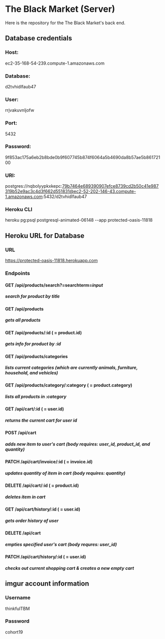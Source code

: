 # The Black Market (Server)

Here is the repository for the The Black Market's back end.  



## Database credentials

### Host:

ec2-35-168-54-239.compute-1.amazonaws.com
    
### Database:

d2tvhidlfaub47
    
### User:

rrjvakuvnljofw
    
### Port:

5432
    
### Password:

9f853ac175a6eb2b8bde0b9f607745b874f6064a5b4690da8b57ae5b86172100
    
### URI:

postgres://nqbolyypkxkepc:79b7464e689390907efce8739cd2b50c41e987319b52e9ac3c4d3f662d551831@ec2-52-202-146-43.compute-1.amazonaws.com:5432/d2tvhidlfaub47

### Heroku CLI

heroku pg:psql postgresql-animated-06148 --app protected-oasis-11818



## Heroku URL for Database

### URL

https://protected-oasis-11818.herokuapp.com

### Endpoints

#### GET /api/products/search?=searchterm=*input*

##### search for product by title

#### GET /api/products

##### gets all products

#### GET /api/products/:id ( = product.id)

##### gets info for product by :id

#### GET /api/products/categories

##### lists current categories (which are currently animals, furniture, household, and vehicles)

#### GET /api/products/category/:category ( = product.category)

##### lists all products in :category

#### GET /api/cart/:id ( = user.id)

##### returns the current cart for user id

#### POST /api/cart

##### adds new item to user's cart (body requires: user_id, product_id, and quantity)

#### PATCH /api/cart/invoice/:id ( = invoice.id)

##### updates quantity of item in cart (body requires: quantity)

#### DELETE /api/cart/:id ( = product.id)

##### deletes item in cart

#### GET /api/cart/history/:id ( = user.id)

##### gets order history of user

#### DELETE /api/cart

##### empties specified user's cart (body requres: user_id)

#### PATCH /api/cart/history/:id ( = user.id)

##### checks out current shopping cart & creates a new empty cart

    
    
## imgur account information

### Username

thinkfulTBM

### Password

cohort19

